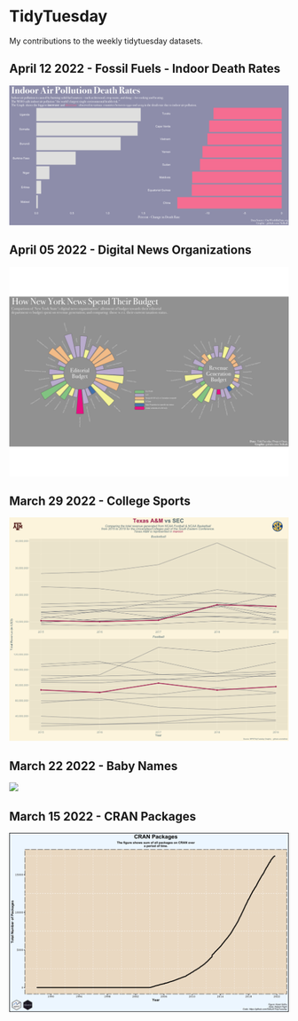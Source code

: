 # TidyTuesday
 My contributions to the weekly tidytuesday datasets.
 
 ## April 12 2022 - Fossil Fuels - Indoor Death Rates

 
 <img src ="2022/April_12/change.png">

 
  ## April 05 2022 - Digital News Organizations

 
  <img src ="2022/April_05/export.png">

 
 ## March 29 2022 - College Sports
 
 <img src ="2022/March_29/sec_sports.png">
 
 
 ## March 22 2022 - Baby Names

 
 <img src ="2022/March_22/March%2022.gif">


## March 15 2022 - CRAN Packages

<img src ="2022/March_15/March_15_2022.png">
